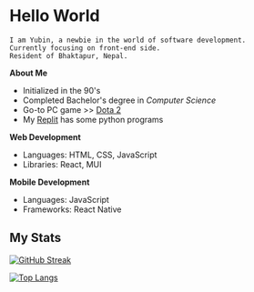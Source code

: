 # **Hello World**  

```
I am Yubin, a newbie in the world of software development.  
Currently focusing on front-end side.
Resident of Bhaktapur, Nepal.  
```

**About Me**  
- Initialized in the 90's
- Completed Bachelor's degree in *Computer Science*
- Go-to PC game >> [Dota 2](https://www.dota2.com/home)
- My [Replit](https://replit.com/@YubinKarki) has some python programs  

**Web Development**  
- Languages: HTML, CSS, JavaScript
- Libraries: React, MUI  

**Mobile Development**  
- Languages: JavaScript
- Frameworks: React Native

## My Stats  
[![GitHub Streak](https://streak-stats.demolab.com/?user=yubinkarki&theme=tokyonight&hide_border=true&card_width=600)](https://git.io/streak-stats)

[![Top Langs](https://github-readme-stats.vercel.app/api/top-langs/?username=yubinkarki&layout=compact&theme=tokyonight&hide_border=true&card_width=600)](https://github.com/anuraghazra/github-readme-stats)
